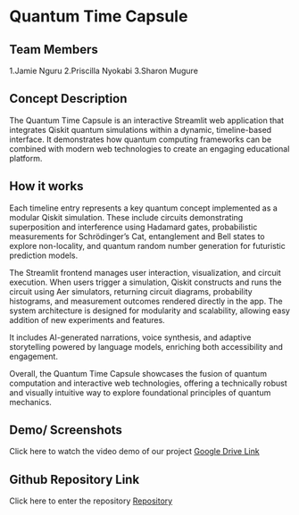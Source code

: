 # Quantum Time Capsule
## Team Members
1.Jamie Nguru 
2.Priscilla Nyokabi
3.Sharon Mugure
## Concept Description
The Quantum Time Capsule is an interactive Streamlit web application that integrates
Qiskit quantum simulations within a dynamic, timeline-based interface. It demonstrates
how quantum computing frameworks can be combined with modern web technologies to create
an engaging educational platform.

## How it works
Each timeline entry represents a key quantum concept implemented as a modular Qiskit 
simulation. These include circuits demonstrating superposition and interference
using Hadamard gates, probabilistic measurements for Schrödinger’s Cat, entanglement
and Bell states to explore non-locality, and quantum random number generation for 
futuristic prediction models.

The Streamlit frontend manages user interaction, visualization, and circuit 
execution. When users trigger a simulation, Qiskit constructs and runs the 
circuit using Aer simulators, returning circuit diagrams, probability histograms,
and measurement outcomes rendered directly in the app. The system architecture 
is designed for modularity and scalability, allowing easy addition of new 
experiments and features.

It includes AI-generated narrations, voice synthesis, 
and adaptive storytelling powered by language models, enriching both accessibility
and engagement.

Overall, the Quantum Time Capsule showcases the fusion of quantum computation
and interactive web technologies, offering a technically robust and visually 
intuitive way to explore foundational principles of quantum mechanics.

 ## Demo/ Screenshots
Click here to watch the video demo of our project
[Google Drive Link](https://drive.google.com/file/d/1IxIho6Wn8VdKtxFC8OdNHN33m7h_Z-um/view?usp=sharing)

## Github Repository Link
  Click here to enter the  repository [Repository](https://github.com/JamieNguru/Quantum-Solvers.git)
